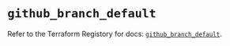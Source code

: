 # `github_branch_default`

Refer to the Terraform Registory for docs: [`github_branch_default`](https://registry.terraform.io/providers/integrations/github/5.32.0/docs/resources/branch_default).
